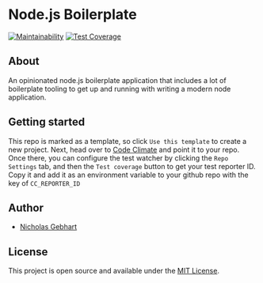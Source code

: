 # Node.js Boilerplate

[![Maintainability](https://api.codeclimate.com/v1/badges/06541eaa7493be32d6e7/maintainability)](https://codeclimate.com/github/gebhartn/node-boilerplate/maintainability) [![Test Coverage](https://api.codeclimate.com/v1/badges/06541eaa7493be32d6e7/test_coverage)](https://codeclimate.com/github/gebhartn/node-boilerplate/test_coverage)

## About
An opinionated node.js boilerplate application that includes a lot of boilerplate tooling to get up and running with writing a modern node application.

## Getting started
This repo is marked as a template, so click `Use this template` to create a new project. Next, head over to [Code Climate](https://codeclimate.com/oss/) and point it to your repo. Once there, you can configure the test watcher by clicking the `Repo Settings` tab, and then the `Test coverage` button to get your test reporter ID. Copy it and add it as an environment variable to your github repo with the key of `CC_REPORTER_ID`

## Author
- [Nicholas Gebhart](https://github.com/gebhartn)

## License
This project is open source and available under the [MIT License](LICENSE).
